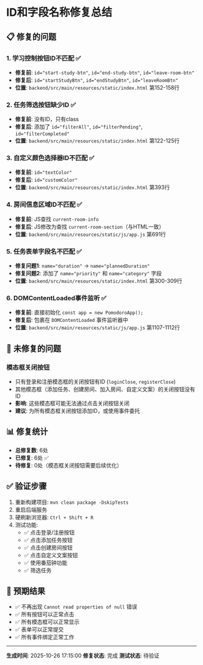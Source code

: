 # ID和字段名称修复总结

## 📋 修复的问题

### 1. 学习控制按钮ID不匹配 ✅
- **修复前**: `id="start-study-btn"`, `id="end-study-btn"`, `id="leave-room-btn"`
- **修复后**: `id="startStudyBtn"`, `id="endStudyBtn"`, `id="leaveRoomBtn"`
- **位置**: `backend/src/main/resources/static/index.html` 第152-158行

### 2. 任务筛选按钮缺少ID ✅
- **修复前**: 没有ID，只有class
- **修复后**: 添加了 `id="filterAll"`, `id="filterPending"`, `id="filterCompleted"`
- **位置**: `backend/src/main/resources/static/index.html` 第122-125行

### 3. 自定义颜色选择器ID不匹配 ✅
- **修复前**: `id="textColor"`
- **修复后**: `id="customColor"`
- **位置**: `backend/src/main/resources/static/index.html` 第393行

### 4. 房间信息区域ID不匹配 ✅
- **修复前**: JS查找 `current-room-info`
- **修复后**: JS修改为查找 `current-room-section`（与HTML一致）
- **位置**: `backend/src/main/resources/static/js/app.js` 第691行

### 5. 任务表单字段名不匹配 ✅
- **修复问题1**: `name="duration"` → `name="plannedDuration"`
- **修复问题2**: 添加了 `name="priority"` 和 `name="category"` 字段
- **位置**: `backend/src/main/resources/static/index.html` 第300-309行

### 6. DOMContentLoaded事件监听 ✅
- **修复前**: 直接初始化 `const app = new PomodoroApp();`
- **修复后**: 包裹在 `DOMContentLoaded` 事件监听器中
- **位置**: `backend/src/main/resources/static/js/app.js` 第1107-1112行

## 🔧 未修复的问题

### 模态框关闭按钮
- 只有登录和注册模态框的关闭按钮有ID (`loginClose`, `registerClose`)
- 其他模态框（添加任务、创建房间、加入房间、自定义文案）的关闭按钮没有ID
- **影响**: 这些模态框可能无法通过点击关闭按钮关闭
- **建议**: 为所有模态框关闭按钮添加ID，或使用事件委托

## 📊 修复统计

- **总修复数**: 6处
- **已修复**: 6处 ✅
- **待修复**: 0处（模态框关闭按钮需要后续优化）

## ✅ 验证步骤

1. 重新构建项目: `mvn clean package -DskipTests`
2. 重启后端服务
3. 硬刷新浏览器: `Ctrl + Shift + R`
4. 测试功能:
   - ✅ 点击登录/注册按钮
   - ✅ 点击添加任务按钮
   - ✅ 点击创建房间按钮
   - ✅ 点击自定义文案按钮
   - ✅ 使用番茄钟功能
   - ✅ 筛选任务

## 🎯 预期结果

- ✅ 不再出现 `Cannot read properties of null` 错误
- ✅ 所有按钮可以正常点击
- ✅ 所有模态框可以正常显示
- ✅ 表单可以正常提交
- ✅ 所有事件绑定正常工作

---

**生成时间**: 2025-10-26 17:15:00
**修复状态**: 完成
**测试状态**: 待验证

